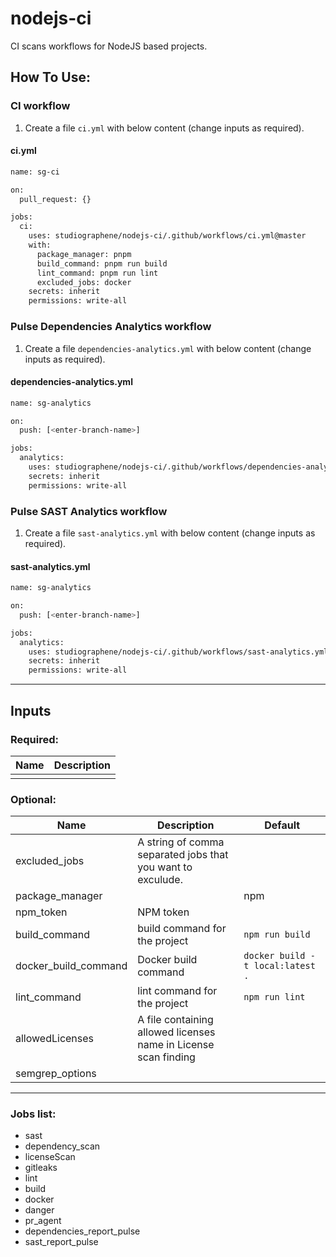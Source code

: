 # nodejs-ci

CI scans workflows for NodeJS based projects.

## How To Use:

### CI workflow

1. Create a file `ci.yml` with below content (change inputs as required).

#### ci.yml

```sh
name: sg-ci

on:
  pull_request: {}

jobs:
  ci:
    uses: studiographene/nodejs-ci/.github/workflows/ci.yml@master
    with:
      package_manager: pnpm
      build_command: pnpm run build
      lint_command: pnpm run lint
      excluded_jobs: docker
    secrets: inherit
    permissions: write-all
```

### Pulse Dependencies Analytics workflow

1. Create a file `dependencies-analytics.yml` with below content (change inputs as required).

#### dependencies-analytics.yml

```sh
name: sg-analytics

on:
  push: [<enter-branch-name>]

jobs:
  analytics:
    uses: studiographene/nodejs-ci/.github/workflows/dependencies-analytics.yml@master
    secrets: inherit
    permissions: write-all
```

### Pulse SAST Analytics workflow

1. Create a file `sast-analytics.yml` with below content (change inputs as required).

#### sast-analytics.yml

```sh
name: sg-analytics

on:
  push: [<enter-branch-name>]

jobs:
  analytics:
    uses: studiographene/nodejs-ci/.github/workflows/sast-analytics.yml@master
    secrets: inherit
    permissions: write-all
```

---

## Inputs

### Required:

| Name | Description |
| ---- | ----------- |
|      |             |

### Optional:

| Name                 | Description                                                     | Default                          |
| -------------------- | --------------------------------------------------------------- | -------------------------------- |
| excluded_jobs        | A string of comma separated jobs that you want to exculude.     |                                  |
| package_manager      |                                                                 | npm                              |
| npm_token            | NPM token                                                       |                                  |
| build_command        | build command for the project                                   | `npm run build`                  |
| docker_build_command | Docker build command                                            | `docker build -t local:latest .` |
| lint_command         | lint command for the project                                    | `npm run lint`                   |
| allowedLicenses      | A file containing allowed licenses name in License scan finding |                                  |
| semgrep_options      |                                                                 |                                  |

---

### Jobs list:

- sast
- dependency_scan
- licenseScan
- gitleaks
- lint
- build
- docker
- danger
- pr_agent
- dependencies_report_pulse
- sast_report_pulse
